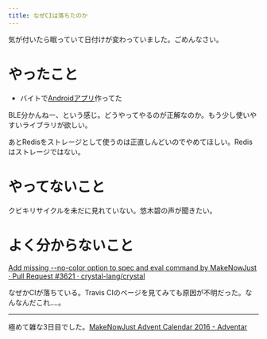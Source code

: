 ```yaml
---
title: なぜCIは落ちたのか
---
```


<script async src="//cdn.embedly.com/widgets/platform.js"></script>

気が付いたら眠っていて日付けが変わっていました。ごめんなさい。

# やったこと

  - バイトで[Androidアプリ](https://github.com/nyampass/SimpleLED-Android)作ってた

BLE分かんねー、という感じ。どうやってやるのが正解なのか。もう少し使いやすいライブラリが欲しい。

あとRedisをストレージとして使うのは正直しんどいのでやめてほしい。Redisはストレージではない。

# やってないこと

クビキリサイクルを未だに見れていない。悠木碧の声が聞きたい。

# よく分からないこと

<a class="embedly-card" href="https://github.com/crystal-lang/crystal/pull/3621">Add missing --no-color option to spec and eval command by MakeNowJust · Pull Request #3621 · crystal-lang/crystal</a>

なぜかCIが落ちている。Travis CIのページを見てみても原因が不明だった。なんなんだこれ‥‥。

- - -

極めて雑な3日目でした。[MakeNowJust Advent Calendar 2016 - Adventar](http://www.adventar.org/calendars/1906 "MakeNowJust Advent Calendar 2016 - Adventar")
